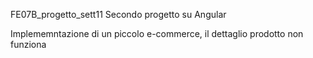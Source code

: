 FE07B_progetto_sett11
Secondo progetto su Angular

Implememntazione di un piccolo e-commerce, il dettaglio prodotto non funziona
